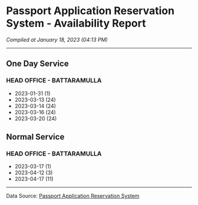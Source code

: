 # Passport Application Reservation System - Availability Report
*Compiled at January 18, 2023 (04:13 PM)*

---

## One Day Service
### HEAD OFFICE - BATTARAMULLA
* 2023-01-31 (1)
* 2023-03-13 (24)
* 2023-03-14 (24)
* 2023-03-16 (24)
* 2023-03-20 (24)
## Normal Service
### HEAD OFFICE - BATTARAMULLA
* 2023-03-17 (1)
* 2023-04-12 (3)
* 2023-04-17 (11)

---

Data Source: [Passport Application Reservation System](https://eservices.immigration.gov.lk:8443/appointment/pages/reservationApplication.xhtml)
